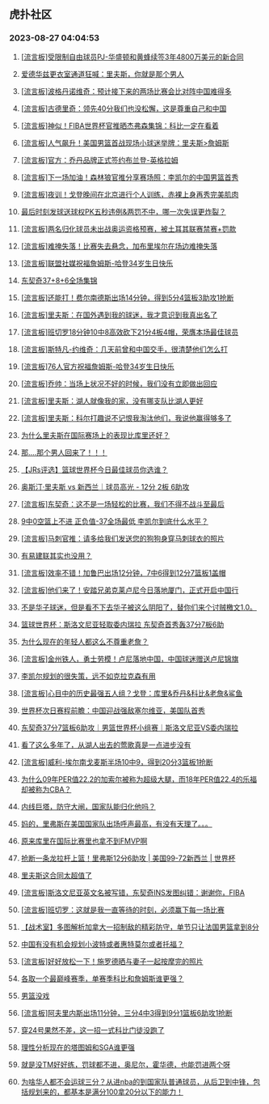 ## 虎扑社区 
### 2023-08-27 04:04:53

1. [[流言板]受限制自由球员PJ-华盛顿和黄蜂续签3年4800万美元的新合同](https://bbs.hupu.com/61845959.html)

2. [爱德华兹更衣室通道狂喊：里夫斯，你就是那个男人](https://bbs.hupu.com/61845543.html)

3. [[流言板]波格丹诺维奇：预计接下来的两场比赛会比对阵中国难得多](https://bbs.hupu.com/61843763.html)

4. [[流言板]古德里奇：领先40分我们也没松懈，这是尊重自己和中国](https://bbs.hupu.com/61844981.html)

5. [[流言板]神似！FIBA世界杯官推晒杰弗森集锦：科比一定在看着](https://bbs.hupu.com/61845582.html)

6. [[流言板]人气飙升！美国男篮首战现场小球迷举牌：里夫斯>詹姆斯](https://bbs.hupu.com/61840943.html)

7. [[流言板]官方：乔丹品牌正式签约布兰登-英格拉姆](https://bbs.hupu.com/61843984.html)

8. [[流言板]下一场加油！森林狼官推分享赛场照：李凯尔的中国男篮首秀](https://bbs.hupu.com/61845867.html)

9. [[流言板]夜训！戈登晚间在北京进行个人训练，赤裸上身再秀完美肌肉](https://bbs.hupu.com/61844441.html)

10. [最后时刻发球送球权PK五秒违例&两罚不中，哪一次失误更炸裂？](https://bbs.hupu.com/61837287.html)

11. [[流言板]两名归化球员未出战奥运资格预赛，被土耳其联赛禁赛+罚款](https://bbs.hupu.com/61846134.html)

12. [[流言板]难掩失落！比赛失去悬念，加布里埃尔在场边难掩失落](https://bbs.hupu.com/61837473.html)

13. [[流言板]联盟社媒祝福詹姆斯-哈登34岁生日快乐](https://bbs.hupu.com/61838546.html)

14. [东契奇37+8+6全场集锦](https://bbs.hupu.com/61843607.html)

15. [[流言板]还能打！费尔南德斯出场14分钟，得到5分4篮板3助攻1抢断](https://bbs.hupu.com/61844802.html)

16. [[流言板]里夫斯：在国外遇到我的球迷，我才意识到我真出名了](https://bbs.hupu.com/61836740.html)

17. [[流言板]班切罗18分钟10中8高效砍下21分4板4帽，荣膺本场最佳球员](https://bbs.hupu.com/61845375.html)

18. [[流言板]斯特凡-约维奇：几天前曾和中国交手，很清楚他们怎么打](https://bbs.hupu.com/61844764.html)

19. [[流言板]76人官方祝福詹姆斯-哈登34岁生日快乐](https://bbs.hupu.com/61842530.html)

20. [[流言板]乔帅：当场上状况不好的时候，我们没有立即做出回应](https://bbs.hupu.com/61844620.html)

21. [[流言板]里夫斯：湖人就像我的家，没有哪支队比湖人更好](https://bbs.hupu.com/61836626.html)

22. [[流言板]里夫斯：科尔打趣说不记恨我淘汰他们，我说他赢得够多了](https://bbs.hupu.com/61836844.html)

23. [为什么里夫斯在国际赛场上的表现比库里还好？](https://bbs.hupu.com/61846323.html)

24. [那....那个男人回来了！！！](https://bbs.hupu.com/61841927.html)

25. [【JRs评选】篮球世界杯今日最佳球员你选谁？](https://bbs.hupu.com/61844737.html)

26. [奥斯汀·里夫斯 vs 新西兰｜球员高光 - 12分 2板 6助攻](https://bbs.hupu.com/61846139.html)

27. [[流言板]东契奇：这不是一场轻松的比赛，我们不得不战斗至最后](https://bbs.hupu.com/61843931.html)

28. [9中0空篮上不进 正负值-37全场最低 李凯尔到底什么水平？](https://bbs.hupu.com/61842028.html)

29. [[流言板]马刺官推：请多给我们发送您的狗狗身穿马刺球衣的照片](https://bbs.hupu.com/61845651.html)

30. [有易建联其实也没用？](https://bbs.hupu.com/61846609.html)

31. [[流言板]效率不错！加鲁巴出场12分钟，7中6得到12分7篮板1盖帽](https://bbs.hupu.com/61844857.html)

32. [[流言板]他们来了！安踏兄弟克莱卢尼今日落地厦门，正式开启中国行](https://bbs.hupu.com/61833621.html)

33. [不是华子球迷，但是看不下去华子被这么阴阳了，替你们来个讨贼檄文1.0。](https://bbs.hupu.com/61845911.html)

34. [篮球世界杯：斯洛文尼亚轻取委内瑞拉 东契奇首秀轰37分7板6助](https://bbs.hupu.com/61841311.html)

35. [为什么现在的年轻人都这么不尊重老詹？](https://bbs.hupu.com/61841485.html)

36. [[流言板]金州铁人，勇士劳模！卢尼落地中国，中国球迷赠送卢尼锦旗](https://bbs.hupu.com/61833051.html)

37. [李凯尔规划的很失策，远不如克拉克森有用](https://bbs.hupu.com/61839432.html)

38. [[流言板]心目中的历史最强五人组？戈登：库里&乔丹&科比&老詹&鲨鱼](https://bbs.hupu.com/61844298.html)

39. [世界杯次日赛程前瞻：中国迎战强敌塞尔维亚，美国队首秀](https://bbs.hupu.com/61832812.html)

40. [东契奇37分7篮板6助攻｜男篮世界杯小组赛｜斯洛文尼亚VS委内瑞拉](https://bbs.hupu.com/61841426.html)

41. [看了这么多年了，从湖人出去的莺歌真是一点进步没有](https://bbs.hupu.com/61845065.html)

42. [[流言板]威利-埃尔南戈麦斯半场10中9，得到20分3篮板1抢断](https://bbs.hupu.com/61843315.html)

43. [为什么09年PER值22.2的加索尔被称为超级大腿，而18年PER值22.4的乐福却被称为CBA？](https://bbs.hupu.com/61846479.html)

44. [内线巨塔，防守大闸，国家队能归化他吗？](https://bbs.hupu.com/61846350.html)

45. [妈的，里弗斯在美国国家队出场呼声最高，有没有天理了。。。](https://bbs.hupu.com/61846888.html)

46. [原来库里在国际比赛里也拿不到FMVP啊](https://bbs.hupu.com/61846739.html)

47. [抢断一条龙拉杆上篮！里弗斯12分6助攻 | 美国99-72新西兰 | 世界杯](https://bbs.hupu.com/61845513.html)

48. [里夫斯这合同太超值了](https://bbs.hupu.com/61846298.html)

49. [[流言板]斯洛文尼亚英文名被写错，东契奇INS发图纠错：谢谢你，FIBA](https://bbs.hupu.com/61832584.html)

50. [[流言板]班切罗：这就是我一直等待的时刻，必须赢下每一场比赛](https://bbs.hupu.com/61845276.html)

51. [【战术室】多图解析加拿大一招制敌的精彩防守，单节只让法国男篮拿到8分](https://bbs.hupu.com/61833014.html)

52. [中国有没有机会规划小波特或者惠特莫尔或者托福？](https://bbs.hupu.com/61842432.html)

53. [[流言板]好好放松一下！施罗德晒与妻子一起按摩完的照片](https://bbs.hupu.com/61844838.html)

54. [各取一个最巅峰赛季，单赛季科比和詹姆斯谁更强？](https://bbs.hupu.com/61839772.html)

55. [男篮没戏](https://bbs.hupu.com/61841909.html)

56. [[流言板]阿夫里内斯出场11分钟，三分4中3得到9分1篮板6助攻1抢断](https://bbs.hupu.com/61844766.html)

57. [穿24号果然不差，这一招一式科比门徒没跑了](https://bbs.hupu.com/61843678.html)

58. [理性分析现在的塔图姆和SGA谁更强](https://bbs.hupu.com/61840268.html)

59. [就是没TM好好练，罚球都不进，奥尼尔，霍华德，也能罚进两个呀](https://bbs.hupu.com/61840884.html)

60. [为啥华人都不会运球三分？从进nba的到国家队普通球员，从后卫到中锋，包括规划来的，都基本是满分100拿20分以下的能力！](https://bbs.hupu.com/61840993.html)

